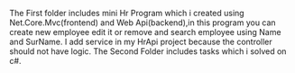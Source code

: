 
The First folder includes mini Hr Program which i created using Net.Core.Mvc(frontend) and Web Api(backend),in this program
you can create new employee edit it or remove and search employee using Name and SurName.
I add service in my HrApi project because the controller should not have logic.
The Second Folder includes tasks which i solved on c#.
